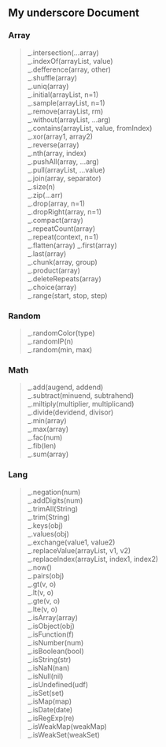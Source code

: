 ## My underscore Document

### Array

> _.intersection(...array)  
> _.indexOf(arrayList, value)  
> _.defference(array, other)  
> _.shuffle(array)  
> _.uniq(array)  
> _.initial(arrayList, n=1)  
> _.sample(arrayList, n=1)  
> _.remove(arrayList, rm)  
> _.without(arrayList, ...arg)  
> _.contains(arrayList, value, fromIndex)  
> _.xor(array1, array2)  
> _.reverse(array)  
> _.nth(array, index)  
> _.pushAll(array, ...arg)  
> _.pull(arrayList, ...value)  
> _.join(array, separator)  
> _.size(n)  
> _.zip(...arr)  
> _.drop(array, n=1)   
> _.dropRight(array, n=1)  
> _.compact(array)  
> _.repeatCount(array)  
> _.repeat(context, n=1)  
> _.flatten(array)
> _.first(array)  
> _.last(array)  
> _.chunk(array, group)  
> _.product(array)  
> _.deleteRepeats(array)  
> _.choice(array)  
> _.range(start, stop, step)  

### Random

> _.randomColor(type)  
> _.randomIP(n)  
> _.random(min, max)  

### Math

> _.add(augend, addend)  
> _.subtract(minuend, subtrahend)  
> _.miltiply(multiplier, multiplicand)  
> _.divide(devidend, divisor)  
> _.min(array)  
> _.max(array)  
> _.fac(num)  
> _.fib(len)  
> _.sum(array)  

### Lang

> _.negation(num)  
> _.addDigits(num)  
> _.trimAll(String)  
> _.trim(String)  
> _.keys(obj)  
> _.values(obj)  
> _.exchange(value1, value2)  
> _.replaceValue(arrayList, v1, v2)  
> _.replaceIndex(arrayList, index1, index2)  
> _.now()  
> _.pairs(obj)  
> _.gt(v, o)  
> _.lt(v, o)  
> _.gte(v, o)  
> _.lte(v, o)  
> _.isArray(array)  
> _.isObject(obj)  
> _.isFunction(f)  
> _.isNumber(num)  
> _.isBoolean(bool)  
> _.isString(str)  
> _.isNaN(nan)  
> _.isNull(nil)  
> _.isUndefined(udf)  
> _.isSet(set)  
> _.isMap(map)  
> _.isDate(date)  
> _.isRegExp(re)  
> _.isWeakMap(weakMap)  
> _.isWeakSet(weakSet)  